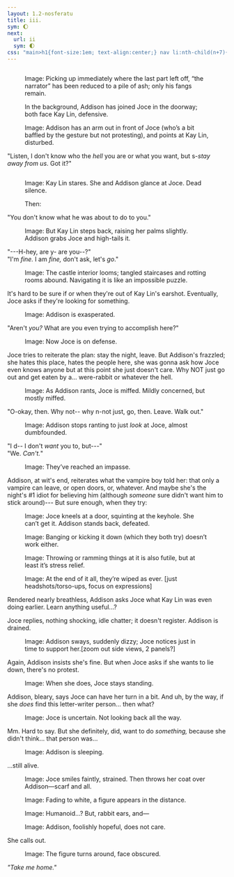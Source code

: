 ```yaml
---
layout: 1.2-nosferatu
title: iii.
sym: 🌔︎
next:
  url: ii
  sym: 🌓︎
css: "main>h1{font-size:1em; text-align:center;} nav li:nth-child(n+7){display:none;} header h2{color:#404040;} nav li:nth-child(6){color:#808080;} main,figcaption{text-align:center;} p,figcaption{max-width:425px;}"
---
```

<!--- if it didn't make it to lats part: "I just want to go home, fall asleep, and when I wake up this will all have been some nightmare."
+there has been Net Zero foreshadowing because i legit just thought of it but like: Addison discovers some kinda evidence that people who die here turn into rabbits? may or may not be onscreen (leaning towards no), more implication. naturally she collapses before getting to tell Joce :^)-->
<figure><img src="https://via.placeholder.com/800x300.png" alt=""/>
<figcaption><p><span class="x">Image: </span>Picking up immediately where the last part left off, “the narrator” has been reduced to a pile of ash; only his fangs remain.</p><p>In the background, Addison has joined Joce in the doorway; both face Kay&nbsp;Lin, defensive.</p></figcaption></figure>

<figure><img src="https://via.placeholder.com/400x300.png" alt=""/>
<figcaption><span class="x">Image: </span>Addison has an arm out in front of Joce (who’s a bit baffled by the gesture but not protesting), and points at Kay Lin, disturbed.</figcaption></figure>

"Listen, I don't know who the *hell* you are or what you want, but s-*stay away from us*. Got it?"

<figure><img src="https://via.placeholder.com/400x300.png" alt=""/>
<figcaption><p><span class="x">Image: </span>Kay Lin stares. She and Addison glance at Joce. Dead silence.</p><p>Then:</p></figcaption></figure>

"You don't know what he was about to do to you."

<figure><img src="https://via.placeholder.com/400x300.png" alt=""/>
<figcaption><span class="x">Image: </span>But Kay Lin steps back, raising her palms slightly. Addison grabs Joce and high-tails it.</figcaption></figure>

"---H-hey, are y- are you--?"  
"I'm *fine.* I am *fine,* don't ask, let's *go*."

<figure><img src="https://via.placeholder.com/800x600.png" alt=""/>
<figcaption><span class="x">Image: </span>The castle interior looms; tangled staircases and rotting rooms abound. Navigating it is like an impossible puzzle.</figcaption></figure>

It's hard to be sure if or when they're out of Kay&nbsp;Lin's earshot. Eventually, Joce asks if they're looking for something.

<figure><img src="https://via.placeholder.com/400x300.png" alt=""/>
<figcaption><span class="x">Image: </span>Addison is exasperated.</figcaption></figure>

"Aren't *you?* What are you even trying to accomplish here?"

<figure><img src="https://via.placeholder.com/400x300.png" alt=""/>
<figcaption><span class="x">Image: </span>Now Joce is on defense.</figcaption></figure>

Joce tries to reiterate the plan: stay the night, leave. But Addison's frazzled; she hates this place, hates the people here, she was gonna ask how Joce even knows anyone but at this point she just doesn't care. Why <em style="text-transform:uppercase; font-style:normal;">not</em> just go out and get eaten by a... were-rabbit or whatever the hell.

<figure><img src="https://via.placeholder.com/400x300.png" alt=""/>
<figcaption><span class="x">Image: </span>As Addison rants, Joce is miffed. Mildly concerned, but mostly miffed.</figcaption></figure>

"O-okay, then. Why not-- why n-not just, go, then. Leave. Walk out."

<figure><img src="https://via.placeholder.com/400x300.png" alt=""/>
<figcaption><span class="x">Image: </span>Addison stops ranting to just <em>look</em> at Joce, almost dumbfounded.</figcaption></figure>

"I d-- I don't *want* you to, but---"  
"We. *Can't.*"

<figure><img src="https://via.placeholder.com/400x300.png" alt=""/>
<figcaption><span class="x">Image: </span>They’ve reached an impasse.</figcaption></figure>

Addison, at wit's end, reiterates what the vampire boy told her: that only a vampire can leave, or open doors, or, whatever. And maybe she's the night's #1 idiot for believing him (although *someone* sure didn't want him to stick around)--- But sure enough, when they try:

<figure><img src="https://via.placeholder.com/400x300.png" alt=""/>
<figcaption><span class="x">Image: </span>Joce kneels at a door, squinting at the keyhole. She can’t get it. Addison stands back, defeated.</figcaption></figure>

<figure><img src="https://via.placeholder.com/400x300.png" alt=""/>
<figcaption><span class="x">Image: </span>Banging or kicking it down (which they both try) doesn’t work either.</figcaption></figure>

<figure><img src="https://via.placeholder.com/400x300.png" alt=""/>
<figcaption><span class="x">Image: </span>Throwing or ramming things at it is also futile, but at least it’s stress relief.</figcaption></figure>

<figure><img src="https://via.placeholder.com/600x300.png" alt=""/>
<figcaption><span class="x">Image: </span>At the end of it all, they’re wiped as ever. [just headshots/torso-ups, focus on expressions]</figcaption></figure>

Rendered nearly breathless, Addison asks Joce what Kay Lin was even doing earlier. Learn anything useful...?

Joce replies, nothing shocking, idle chatter; it doesn't register. Addison is drained.

<figure><img src="https://via.placeholder.com/400x300.png" alt=""/>
<figcaption><span class="x">Image: </span>Addison sways, suddenly dizzy; Joce notices just in time to support her.[zoom out side views, 2 panels?]</figcaption></figure>

Again, Addison insists she's fine. But when Joce asks if she wants to lie down, there's no protest.

<figure><img src="https://via.placeholder.com/400x300.png" alt=""/>
<figcaption><span class="x">Image: </span>When she does, Joce stays standing.</figcaption></figure>

Addison, bleary, says Joce can have her turn in a bit. And uh, by the way, if she *does* find this letter-writer person... then what?

<figure><img src="https://via.placeholder.com/400x300.png" alt=""/>
<figcaption><span class="x">Image: </span>Joce is uncertain. Not looking back all the way.</figcaption></figure>

Mm. Hard to say. But she definitely, did, want to do *something,* because she didn't think... that person was...

<figure><img src="https://via.placeholder.com/400x200.png" alt=""/>
<figcaption><span class="x">Image: </span>Addison is sleeping.</figcaption></figure>

...still alive.

<figure><img src="https://via.placeholder.com/400x200.png" alt=""/><br/><img src="https://via.placeholder.com/400x200.png" alt=""/>
<figcaption><span class="x">Image: </span>Joce smiles faintly, strained. Then throws her coat over Addison—scarf and all.</figcaption></figure>

<figure><img src="https://via.placeholder.com/200x200.png" alt=""/>
<figcaption><span class="x">Image: </span>Fading to white, a figure appears in the distance.</figcaption></figure>

<figure><img src="https://via.placeholder.com/200x200.png" alt=""/>
<figcaption><span class="x">Image: </span>Humanoid…? But, rabbit ears, and—</figcaption></figure>

<div class="wrap left"><figure><img src="https://via.placeholder.com/250x400.png" alt=""/>
<figcaption><span class="x">Image: </span>Addison, foolishly hopeful, does not care.</figcaption></figure></div>

She calls out.

<div class="wrap right"><figure><img src="https://via.placeholder.com/250x400.png" alt=""/>
<figcaption><span class="x">Image: </span>The figure turns around, face obscured.</figcaption></figure></div>

<i>"Take me home."</i>